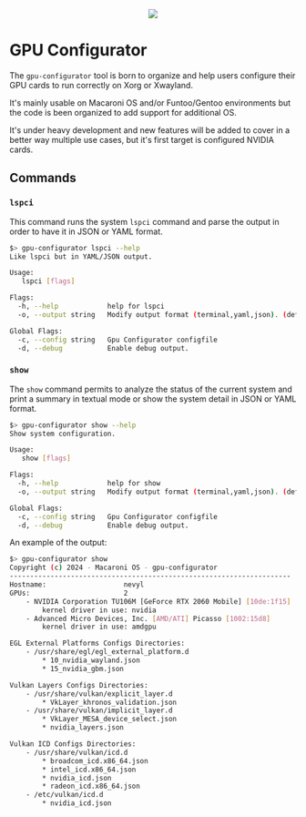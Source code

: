 <p align="center">
  <img src="https://github.com/macaroni-os/macaroni-site/blob/master/site/static/images/logo.png">
</p>

# GPU Configurator

The `gpu-configurator` tool is born to organize and help users configure
their GPU cards to run correctly on Xorg or Xwayland.

It's mainly usable on Macaroni OS and/or Funtoo/Gentoo environments
but the code is been organized to add support for additional OS.

It's under heavy development and new features will be added to
cover in a better way multiple use cases, but it's first target
is configured NVIDIA cards.

## Commands

### `lspci`

This command runs the system `lspci` command and parse the output
in order to have it in JSON or YAML format.

```bash
$> gpu-configurator lspci --help
Like lspci but in YAML/JSON output.

Usage:
   lspci [flags]

Flags:
  -h, --help            help for lspci
  -o, --output string   Modify output format (terminal,yaml,json). (default "yaml")

Global Flags:
  -c, --config string   Gpu Configurator configfile
  -d, --debug           Enable debug output.
```

### `show`

The `show` command permits to analyze the status of the current system and
print a summary in textual mode or show the system detail in JSON or YAML format.

```bash
$> gpu-configurator show --help
Show system configuration.

Usage:
   show [flags]

Flags:
  -h, --help            help for show
  -o, --output string   Modify output format (terminal,yaml,json). (default "terminal")

Global Flags:
  -c, --config string   Gpu Configurator configfile
  -d, --debug           Enable debug output.
```

An example of the output:

```bash
$> gpu-configurator show
Copyright (c) 2024 - Macaroni OS - gpu-configurator
---------------------------------------------------------------------
Hostname:					nevyl
GPUs:						2
	- NVIDIA Corporation TU106M [GeForce RTX 2060 Mobile] [10de:1f15]
		kernel driver in use: nvidia
	- Advanced Micro Devices, Inc. [AMD/ATI] Picasso [1002:15d8]
		kernel driver in use: amdgpu

EGL External Platforms Configs Directories:
	- /usr/share/egl/egl_external_platform.d
		* 10_nvidia_wayland.json
		* 15_nvidia_gbm.json

Vulkan Layers Configs Directories:
	- /usr/share/vulkan/explicit_layer.d
		* VkLayer_khronos_validation.json
	- /usr/share/vulkan/implicit_layer.d
		* VkLayer_MESA_device_select.json
		* nvidia_layers.json

Vulkan ICD Configs Directories:
	- /usr/share/vulkan/icd.d
		* broadcom_icd.x86_64.json
		* intel_icd.x86_64.json
		* nvidia_icd.json
		* radeon_icd.x86_64.json
	- /etc/vulkan/icd.d
		* nvidia_icd.json
```
